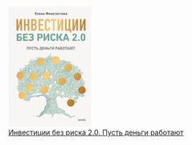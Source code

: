 ![](Инвестиции%20без%20риска%202.0.%20Пусть%20деньги%20работают.jpg)  
[Инвестиции без риска 2.0. Пусть деньги работают](Инвестиции%20без%20риска%202.0.%20Пусть%20деньги%20работают.md)
